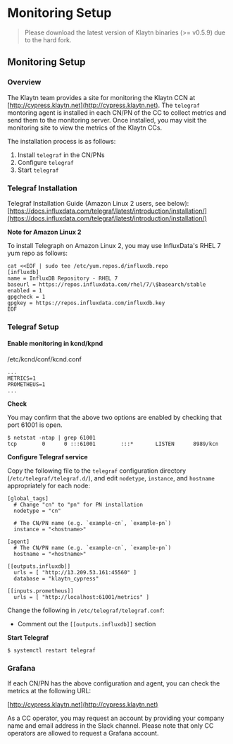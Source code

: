 # Monitoring Setup <a id="monitoring-setup"></a>

> Please download the latest version of Klaytn binaries \(&gt;= v0.5.9\) due to the hard fork.

## Monitoring Setup <a id="monitoring-setup"></a>

### Overview <a id="overview"></a>

The Klaytn team provides a site for monitoring the Klaytn CCN at [http://cypress.klaytn.net](http://cypress.klaytn.net). The `telegraf` montoring agent is installed in each CN/PN of the CC to collect metrics and send them to the monitoring server. Once installed, you may visit the monitoring site to view the metrics of the Klaytn CCs.

The installation process is as follows:

1. Install `telegraf` in the CN/PNs
2. Configure `telegraf`
3. Start `telegraf`

### Telegraf Installation <a id="telegraf-installation"></a>

Telegraf Installation Guide \(Amazon Linux 2 users, see below\): [https://docs.influxdata.com/telegraf/latest/introduction/installation/](https://docs.influxdata.com/telegraf/latest/introduction/installation/)

**Note for Amazon Linux 2**

To install Telegraph on Amazon Linux 2, you may use InfluxData's RHEL 7 yum repo as follows:

```text
cat <<EOF | sudo tee /etc/yum.repos.d/influxdb.repo
[influxdb]
name = InfluxDB Repository - RHEL 7
baseurl = https://repos.influxdata.com/rhel/7/\$basearch/stable
enabled = 1
gpgcheck = 1
gpgkey = https://repos.influxdata.com/influxdb.key
EOF
```

### Telegraf Setup <a id="telegraf-setup"></a>

#### Enable monitoring in kcnd/kpnd <a id="enable-monitoring-in-kcnd-kpnd"></a>

/etc/kcnd/conf/kcnd.conf

```text
...
METRICS=1
PROMETHEUS=1
...
```

**Check**

You may confirm that the above two options are enabled by checking that port 61001 is open.

```text
$ netstat -ntap | grep 61001
tcp        0      0 :::61001        :::*       LISTEN      8989/kcn
```

**Configure Telegraf service**

Copy the following file to the `telegraf` configuration directory \(`/etc/telegraf/telegraf.d/`\), and edit `nodetype`, `instance`, and `hostname` appropriately for each node:

```text
[global_tags]
  # Change "cn" to "pn" for PN installation
  nodetype = "cn"

  # The CN/PN name (e.g. `example-cn`, `example-pn`)
  instance = "<hostname>"

[agent]
  # The CN/PN name (e.g. `example-cn`, `example-pn`)
  hostname = "<hostname>"

[[outputs.influxdb]]
  urls = [ "http://13.209.53.161:45560" ]
  database = "klaytn_cypress"

[[inputs.prometheus]]
  urls = [ "http://localhost:61001/metrics" ]
```

Change the following in `/etc/telegraf/telegraf.conf`:

* Comment out the `[[outputs.influxdb]]` section

**Start Telegraf**

```text
$ systemctl restart telegraf
```

### Grafana <a id="grafana"></a>

If each CN/PN has the above configuration and agent, you can check the metrics at the following URL:

[http://cypress.klaytn.net](http://cypress.klaytn.net)

As a CC operator, you may request an account by providing your company name and email address in the Slack channel. Please note that only CC operators are allowed to request a Grafana account.

